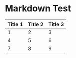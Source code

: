 # Markdown Test

| Title 1 | Title 2 | Title 3 |
| ------- | ------- | ------- |
| 1       | 2       | 3       |
| 4       | 5       | 6       |
| 7       | 8       | 9       |


